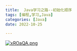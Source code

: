 ```yaml
---
title:  Java学习之路--初始化顺序
tags: [编程,学习,Java]
categories: [Java]
date: 2022-10-25

---
```

[![xROaQA.png](https://s1.ax1x.com/2022/10/25/xROaQA.png)](https://imgse.com/i/xROaQA)
